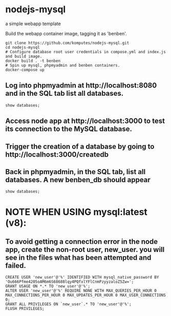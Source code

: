 # nodejs-mysql
a simple webapp template

Build the webapp container image, tagging it as 'benben'.
```
git clone https://github.com/komputes/nodejs-mysql.git
cd nodejs-mysql
# Configure database root user credentials in compose.yml and index.js and build image.
docker build . -t benben
# Spin up mysql, phpmyadmin and benben containers.
docker-compose up
```

## Log into phpmyadmin at http://localhost:8080 and in the SQL tab list all databases.
```
show databases;
```

## Access node app at http://localhost:3000 to test its connection to the MySQL database.

## Trigger the creation of a database by going to http://localhost:3000/createdb

## Back in phpmyadmin, in the SQL tab, list all databases. A new benben_db should appear
```
show databases;
```


# NOTE WHEN USING mysql:latest (v8):
## To avoid getting a connection error in the node app, create the non-root user, new_user. you will see in the files what has been attempted and failed.

```
CREATE USER 'new_user'@'%' IDENTIFIED WITH mysql_native_password BY 'Ou666Pfme4205oAM6m6S68688lqy4PQfxlYFlCnmPzyyzaloZ5Zw=';
GRANT USAGE ON *.* TO 'new_user'@'%';
ALTER USER 'new_user'@'%' REQUIRE NONE WITH MAX_QUERIES_PER_HOUR 0 MAX_CONNECTIONS_PER_HOUR 0 MAX_UPDATES_PER_HOUR 0 MAX_USER_CONNECTIONS 0;
GRANT ALL PRIVILEGES ON `new_user`.* TO 'new_user'@'%';
FLUSH PRIVILEGES;
```
